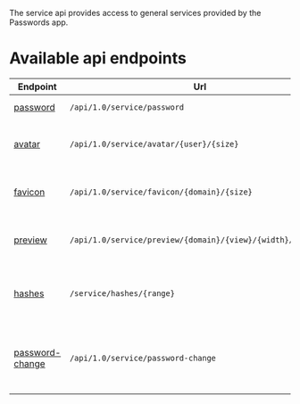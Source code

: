 The service api provides access to general services provided by the Passwords app.

# Available api endpoints
| Endpoint                                             | Url                                                         | Methods    | Description                                           |
|------------------------------------------------------|-------------------------------------------------------------|------------|-------------------------------------------------------|
| [password](./Service-API/Generate-Password-API)      | `/api/1.0/service/password`                                 | GET & POST | Generates a password                                  |
| [avatar](./Service-API/Avatar-API)                   | `/api/1.0/service/avatar/{user}/{size}`                     | GET        | Returns the avatar image for a user                   |
| [favicon](./Service-API/Favicon-API)                 | `/api/1.0/service/favicon/{domain}/{size}`                  | GET        | Returns a favicon image for a domain                  |
| [preview](./Service-API/Preview-API)                 | `/api/1.0/service/preview/{domain}/{view}/{width}/{height}` | GET        | Returns a preview image for a domain                  |
| [hashes](./Service-API/Hashes-API)                   | `/service/hashes/{range}`                                   | GET & POST | Returns breached hashes for the given range           |
| [password-change](./Service-API/Password-Change-API) | `/api/1.0/service/password-change`                          | POST       | Find the url of the password change page for a domain |
